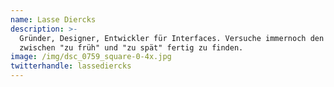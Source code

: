 ```yaml
---
name: Lasse Diercks
description: >-
  Gründer, Designer, Entwickler für Interfaces. Versuche immernoch den Punkt
  zwischen "zu früh" und "zu spät" fertig zu finden.
image: /img/dsc_0759_square-0-4x.jpg
twitterhandle: lassediercks
---
```


